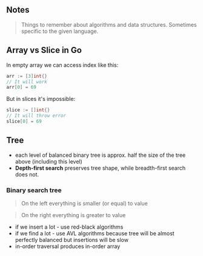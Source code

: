 ## Notes
> Things to remember about algorithms and data structures. Sometimes specific to the given language.


## Array vs Slice in Go
In empty array we can access index like this:
```go
arr := [3]int{}
// It will work
arr[0] = 69
```
But in slices it's impossible:
```go
slice := []int{}
// It will throw error
slice[0] = 69
```

## Tree
- each level of balanced binary tree is approx. half the size of the tree above (including this level)
- **Depth-first search** preserves tree shape, while breadth-first search does not.

### Binary search tree
> On the left everything is smaller (or equal) to value

> On the right everything is greater to value
- if we insert a lot - use red-black algorithms
- if we find a lot - use AVL algorithms because tree will be almost perfectly balanced but insertions will be slow
- in-order traversal produces in-order array
